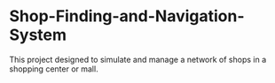 # Shop-Finding-and-Navigation-System
This project designed to simulate and manage a network of shops in a shopping center or mall. 
